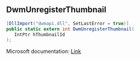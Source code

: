 ## DwmUnregisterThumbnail

```csharp
[DllImport("dwmapi.dll", SetLastError = true)]
public static extern int DwmUnregisterThumbnail(
   IntPtr hThumbnailId
);
```

Microsoft documentation: [Link](https://docs.microsoft.com/en-us/windows/win32/api/dwmapi/nf-dwmapi-dwmunregisterthumbnail)

